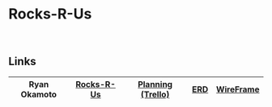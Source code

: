 # Rocks-R-Us
<br>

## Links

| Ryan Okamoto | <a href="" target="_blank">Rocks-R-Us</a> | <a href="https://trello.com/b/5xY8u85J/rocks-r-us" target="_blank">Planning (Trello)</a> | <a href="" target="_blank">ERD</a> | <a href="https://lucid.app/lucidchart/92c36693-1898-42c0-a91d-71a93578fa61/edit?viewport_loc=-11%2C-11%2C3072%2C1555%2C0_0&invitationId=inv_78018bf9-7729-4beb-bc20-e89ce6af97ab#" target="_blank">WireFrame </a> |
|---|:---:|:---:|:---:|:---:|